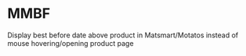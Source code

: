 # MMBF
Display best before date above product in Matsmart/Motatos instead of mouse hovering/opening product page
